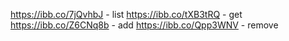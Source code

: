 https://ibb.co/7jQvhbJ - list
https://ibb.co/tXB3tRQ - get
https://ibb.co/Z6CNq8b - add
https://ibb.co/Qpp3WNV - remove
